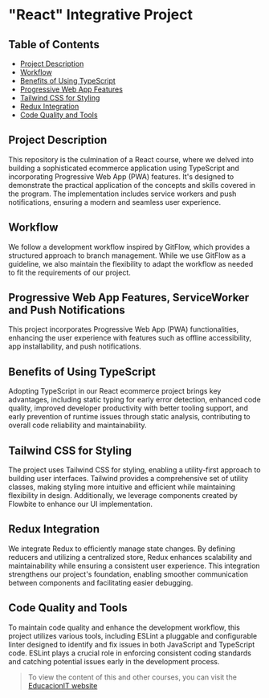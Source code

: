 # "React" Integrative Project

## Table of Contents
- [Project Description](#project-description)
- [Workflow](#workflow)
- [Benefits of Using TypeScript](#benefits-of-using-typescript)
- [Progressive Web App Features](#progressive-web-app-features)
- [Tailwind CSS for Styling](#Tailwind-CSS-for-Styling)
- [Redux Integration](#Redux-Integration)
- [Code Quality and Tools](#code-quality-and-tools)

## Project Description

This repository is the culmination of a React course, where we delved into building a sophisticated ecommerce application using TypeScript and incorporating Progressive Web App (PWA) features. It's designed to demonstrate the practical application of the concepts and skills covered in the program. The implementation includes service workers and push notifications, ensuring a modern and seamless user experience.

## Workflow

We follow a development workflow inspired by GitFlow, which provides a structured approach to branch management. While we use GitFlow as a guideline, we also maintain the flexibility to adapt the workflow as needed to fit the requirements of our project.

## Progressive Web App Features, ServiceWorker and Push Notifications

This project incorporates Progressive Web App (PWA) functionalities, enhancing the user experience with features such as offline accessibility, app installability, and push notifications.

## Benefits of Using TypeScript

Adopting TypeScript in our React ecommerce project brings key advantages, including static typing for early error detection, enhanced code quality, improved developer productivity with better tooling support, and early prevention of runtime issues through static analysis, contributing to overall code reliability and maintainability.

## Tailwind CSS for Styling

The project uses Tailwind CSS for styling, enabling a utility-first approach to building user interfaces. Tailwind provides a comprehensive set of utility classes, making styling more intuitive and efficient while maintaining flexibility in design. Additionally, we leverage components created by Flowbite to enhance our UI implementation.

## Redux Integration
We integrate Redux to efficiently manage state changes. By defining reducers and utilizing a centralized store, Redux enhances scalability and maintainability while ensuring a consistent user experience. This integration strengthens our project's foundation, enabling smoother communication between components and facilitating easier debugging.

## Code Quality and Tools

To maintain code quality and enhance the development workflow, this project utilizes various tools, including ESLint a pluggable and configurable linter designed to identify and fix issues in both JavaScript and TypeScript code. ESLint plays a crucial role in enforcing consistent coding standards and catching potential issues early in the development process.

>
> To view the content of this and other courses, you can visit the [EducacionIT website](https://educacionit.com.ar)
>
